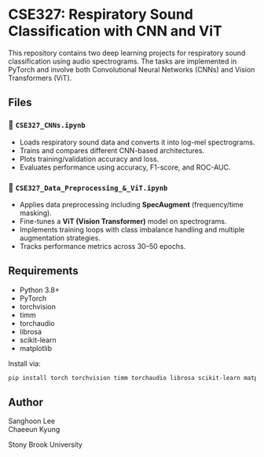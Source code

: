 # CSE327: Respiratory Sound Classification with CNN and ViT

This repository contains two deep learning projects for respiratory sound classification using audio spectrograms. The tasks are implemented in PyTorch and involve both Convolutional Neural Networks (CNNs) and Vision Transformers (ViT).

## Files

### 📄 `CSE327_CNNs.ipynb`
- Loads respiratory sound data and converts it into log-mel spectrograms.
- Trains and compares different CNN-based architectures.
- Plots training/validation accuracy and loss.
- Evaluates performance using accuracy, F1-score, and ROC-AUC.

### 📄 `CSE327_Data_Preprocessing_&_ViT.ipynb`
- Applies data preprocessing including **SpecAugment** (frequency/time masking).
- Fine-tunes a **ViT (Vision Transformer)** model on spectrograms.
- Implements training loops with class imbalance handling and multiple augmentation strategies.
- Tracks performance metrics across 30–50 epochs.

## Requirements
- Python 3.8+
- PyTorch
- torchvision
- timm
- torchaudio
- librosa
- scikit-learn
- matplotlib

Install via:
```bash
pip install torch torchvision timm torchaudio librosa scikit-learn matplotlib
```

## Author
Sanghoon Lee  
Chaeeun Kyung

Stony Brook University
